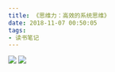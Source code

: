 ```yaml
---
title: 《思维力：高效的系统思维》
date: 2018-11-07 00:50:05
tags:
- 读书笔记
---
```


![](《思维力：高效的系统思维》/《思维力：高效的系统思维》.png)
![](《思维力：高效的系统思维》/过危桥问题.png)
